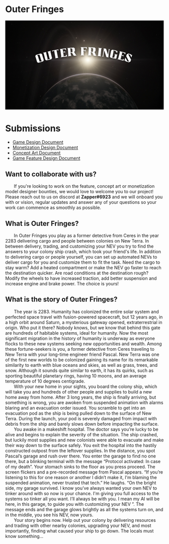 # Outer Fringes

<p align="center">
  <img src="./assets/Outer_Fringes_poster.png"/>
</p>

# Submissions

<ul>
  <li><a href="./Outer Fringes Game Design.pdf">Game Design Document</a></li>
  <li><a href="./Outer Fringes Monetization Design.pdf">Monetization Design Document</a></li>
  <li><a href="./Outer Fringes Concept Art.pdf">Concept Art Document</a></li>
  <li><a href="./Outer Fringes Game Feature Design.pdf">Game Feature Design Document</a></li>
</ul>

## Want to collaborate with us?

&nbsp;&nbsp;&nbsp;&nbsp;&nbsp;&nbsp; If you're looking to work on the feature, concept art or monetization model designer bounties, we would love to welcome you to our project! Please reach out to us on discord at <b>Zapper#6923</b> and we will onboard you with or vision, regular updates and answer any of your questions so your work can commence as smoothly as possible.

## What is Outer Fringes?

&nbsp;&nbsp;&nbsp;&nbsp;&nbsp;&nbsp; In Outer Fringes you play as a former detective from Ceres in the year 2283 delivering cargo and people between colonies on New Terra. In between delivery, trading, and customizing your NEV you try to find the answers to your colony ship crash, which took your friend's life. In addition to delivering cargo or people yourself, you can set up automated NEVs to deliver cargo for you and customize them to fit the task. Need the cargo to stay warm? Add a heated compartment or make the NEV go faster to reach the destination quicker. Are road conditions at the destination rough? Modify the wheels to have increased traction, add better suspension and increase engine and brake power. The choice is yours!

## What is the story of Outer Fringes?

&nbsp;&nbsp;&nbsp;&nbsp;&nbsp;&nbsp; The year is 2283. Humanity has colonized the entire solar system and perfected space travel with fusion-powered spacecraft, but 12 years ago, in a high orbit around Saturn, a mysterious gateway opened, extraterrestrial in origin. Who put it there? Nobody knows, but we know that behind this gate are hundreds of habitable systems, ideal for humanity. Now the most significant migration in the history of humanity is underway as everyone flocks to these new systems seeking new opportunities and wealth. Among these fortune-seekers is you, a former detective from Ceres traveling to New Terra with your long-time engineer friend Pascal. New Terra was one of the first new worlds to be colonized gaining its name for its remarkable similarity to earth with blue oceans and skies, as well as grass, trees, and snow. Although it sounds quite similar to earth, it has its quirks, such as sporting beautiful planetary rings, having 10 moons, and an average temperature of 10 degrees centigrade. <br>
&nbsp;&nbsp;&nbsp;&nbsp;&nbsp;&nbsp; With your new home in your sights, you board the colony ship, which will take you and hundreds of other people and supplies to build a new home away from home. After 3 long years, the ship is finally arriving, but something is wrong, you are awoken from suspended animation with alarms blaring and an evacuation order issued. You scramble to get into an evacuation pod as the ship is being pulled down to the surface of New Terra. During the launch, your pod is severely damaged from impact with debris from the ship and barely slows down before impacting the surface. <br>
&nbsp;&nbsp;&nbsp;&nbsp;&nbsp;&nbsp; You awake in a makeshift hospital. The doctor says you’re lucky to be alive and begins to explain the severity of the situation. The ship crashed, but luckily most supplies and new colonists were able to evacuate and make their way down to the surface safely. You exit the hospital into the hastily constructed outpost from the leftover supplies. In the distance, you spot Pascal’s garage and rush over there. You enter the garage to find no one there, but a blinking terminal with the message “Protocol activated: In case of my death”. Your stomach sinks to the floor as you press proceed. The screen flickers and a pre-recorded message from Pascal appears. “If you’re listening to this for one reason or another I didn’t make it, I'm blaming the suspended animation, never trusted that tech.” He laughs. “On the bright side, my garage survived. I know you’ve always wanted your own NEV to tinker around with so now is your chance. I'm giving you full access to the systems so tinker all you want. I’ll always be with you. I mean my AI will be here, in this garage, to guide you with customizing your NEV ”. The message ends and the garage glows brightly as all the systems turn on, and in the middle, you see his NEV, now yours. <br>
&nbsp;&nbsp;&nbsp;&nbsp;&nbsp;&nbsp; Your story begins now. Help out your colony by delivering resources and trading with other nearby colonies, upgrading your NEV, and most importantly, finding what caused your ship to go down. The locals must know something... <br>
